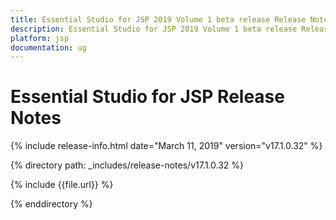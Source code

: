 ```yaml
---
title: Essential Studio for JSP 2019 Volume 1 beta release Release Notes  
description: Essential Studio for JSP 2019 Volume 1 beta release Release Notes  
platform: jsp
documentation: ug
---
```


# Essential Studio for JSP  Release Notes  

{% include release-info.html date="March 11, 2019"  version="v17.1.0.32" %} 


{% directory path: _includes/release-notes/v17.1.0.32 %}

{% include {{file.url}} %}

{% enddirectory %}